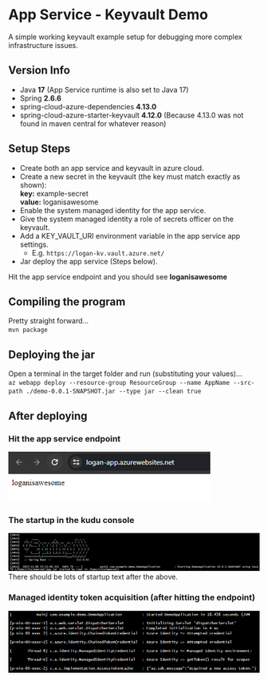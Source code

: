 # App Service - Keyvault Demo
A simple working keyvault example setup for debugging more complex infrastructure issues.

## Version Info

- Java **17** (App Service runtime is also set to Java 17)
- Spring **2.6.6**
- spring-cloud-azure-dependencies **4.13.0**
- spring-cloud-azure-starter-keyvault **4.12.0** (Because 4.13.0 was not found in maven central for whatever reason)

## Setup Steps

- Create both an app service and keyvault in azure cloud.
- Create a new secret in the keyvault (the key must match exactly as shown):  
  **key:** example-secret  
  **value:** loganisawesome
- Enable the system managed identity for the app service.
- Give the system managed identity a role of secrets officer on the keyvault.
- Add a KEY_VAULT_URI environment variable in the app service app settings. 
  - E.g. `https://logan-kv.vault.azure.net/`
- Jar deploy the app service (Steps below).

Hit the app service endpoint and you should see **loganisawesome**

## Compiling the program

Pretty straight forward...  
`mvn package`

## Deploying the jar

Open a terminal in the target folder and run (substituting your values)...  
`az webapp deploy --resource-group ResourceGroup --name AppName --src-path ./demo-0.0.1-SNAPSHOT.jar --type jar --clean true`

## After deploying

### Hit the app service endpoint
![img.png](img.png)

### The startup in the kudu console
![img_1.png](img_1.png)
There should be lots of startup text after the above.

### Managed identity token acquisition (after hitting the endpoint)
![img_2.png](img_2.png)
